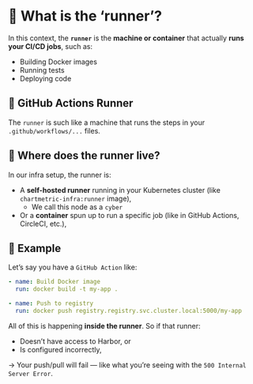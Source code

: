# 💚 What is the ‘**runner’**?

In this context, the **`runner`** is the **machine or container** that actually **runs your CI/CD jobs**, such as:

- Building Docker images
- Running tests
- Deploying code

## 💛 GitHub Actions Runner

The `runner` is such like a machine that runs the steps in your `.github/workflows/...` files.

## 💛 Where does the **runner** live?

In our infra setup, the runner is:

- A **self-hosted runner** running in your Kubernetes cluster (like `chartmetric-infra:runner` image),
    - We call this node as a `cyber`
- Or a **container** spun up to run a specific job (like in GitHub Actions, CircleCI, etc.),

## 💛 Example

Let’s say you have a `GitHub Action` like:

```yaml
- name: Build Docker image
  run: docker build -t my-app .

- name: Push to registry
  run: docker push registry.registry.svc.cluster.local:5000/my-app
```

All of this is happening **inside the runner**. So if that runner:

- Doesn’t have access to Harbor, or
- Is configured incorrectly,

→ Your push/pull will fail — like what you’re seeing with the `500 Internal Server Error`.